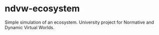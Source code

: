 # ndvw-ecosystem
Simple simulation of an ecosystem. University project for Normative and Dynamic Virtual Worlds.
